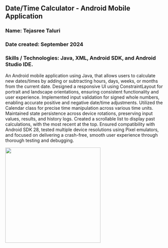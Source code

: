 ## Date/Time Calculator - Android Mobile Application

### Name: Tejasree Taluri
### Date created: September 2024
### Skills / Technologies: Java, XML, Android SDK, and Android Studio IDE.

An Android mobile application using Java, that allows users to calculate new dates/times by adding or subtracting hours, days, weeks, or months from the current date.
Designed a responsive UI using ConstraintLayout for portrait and landscape orientations, ensuring consistent functionality and user experience. 
Implemented input validation for signed whole numbers, enabling accurate positive and negative date/time adjustments. Utilized the Calendar class for precise time manipulation across various time units. 
Maintained state persistence across device rotations, preserving input values, results, and history logs. 
Created a scrollable list to display past calculations, with the most recent at the top. Ensured compatibility with Android SDK 28, tested multiple device resolutions using Pixel emulators, and focused on delivering a crash-free, smooth user experience through thorough testing and debugging. 

<img src="images/example.png" width="300" />
